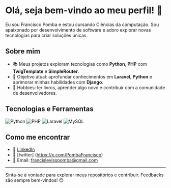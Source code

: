 # Olá, seja bem-vindo ao meu perfil! 👋

Eu sou Francisco Pomba e estou cursando Ciências da computação. 
Sou apaixonado por desenvolvimento de software e adoro explorar novas tecnologias para criar soluções únicas.

## Sobre mim
- 📚 Meus projetos exploram tecnologias como **Python**, **PHP** com **TwigTemplate** e **SimpleRouter**.
- 🎯 Objetivo atual: aprofundar conhecimentos em **Laravel**,  **Python** e aprimorar minhas habilidades com **Django**.
- 🎨 Hobbies: ler livros, aprender algo novo e contribuir com a comunidade de desenvolvedores.

## Tecnologias e Ferramentas

![Python](https://img.shields.io/badge/-Python-3776AB?style=flat-square&logo=Python&logoColor=white)
![PHP](https://img.shields.io/badge/-PHP-777BB4?style=flat-square&logo=PHP&logoColor=white)
![Laravel](https://img.shields.io/badge/-Laravel-FF2D20?style=flat-square&logo=Laravel&logoColor=white)
![MySQL](https://img.shields.io/badge/-MySQL-4479A1?style=flat-square&logo=MySQL&logoColor=white)

## Como me encontrar

- 💼 [LinkedIn](https://www.linkedin.com/in/francisco-pomba)
- 🧾 [twitter] (https://x.com/PombaFrancisco)
- 📧 Email: francislevisspomba@gmail.com

---

Sinta-se à vontade para explorar meus repositórios e contribuir. Feedbacks são sempre bem-vindos! 😊
